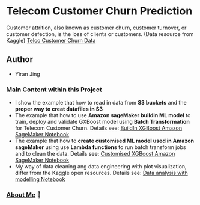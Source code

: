 # Telecom Customer Churn Prediction
Customer attrition, also known as customer churn, customer turnover, or customer defection, is the loss of clients or customers. (Data resource from Kaggle) [Telco Customer Churn Data](https://www.kaggle.com/blastchar/telco-customer-churn/kernels) 
## Author
- Yiran Jing

### Main Content within this Project
- I show the example that how to read in data from **S3 buckets** and the **proper way to creat datafiles in S3**
- The example that how to use **Amazon sageMaker buildin ML model** to train, deploy and validate GXBoost model using **Batch Transformation** for Telecom Customer Churn. Details see: [BuildIn XGBoost Amazon SageMaker Notebook](https://github.com/YiranJing/BigDataAnalysis/blob/master/AWS_SageMaker_CustomerChurn/notebook/AmazonSageMaker/AWS_BUILTIN_MODEL_DEPLOYMENT.ipynb)
- The example that how to **create customised ML model used in Amazon sageMaker** using use **Lambda functions** to run batch transform jobs and to clean the data. Details see: [Customised XGBoost Amazon SageMaker Notebook](https://github.com/YiranJing/BigDataAnalysis/blob/master/AWS_SageMaker_CustomerChurn/notebook/AmazonSageMaker/AWS_CUSTOMISED_MODEL_DEPLOYMENT.ipynb)
- My way of data cleaning ang data engineering with plot visualization, differ from the Kaggle open resources. Details see: [Data analysis with modelling Notebook](https://github.com/YiranJing/BigDataAnalysis/blob/master/AWS_SageMaker_CustomerChurn/notebook/ChurnDataAnalysis/Churn_Example.ipynb)




### [About Me](https://github.com/YiranJing/AboutMe/blob/master/README.md) 🌱
